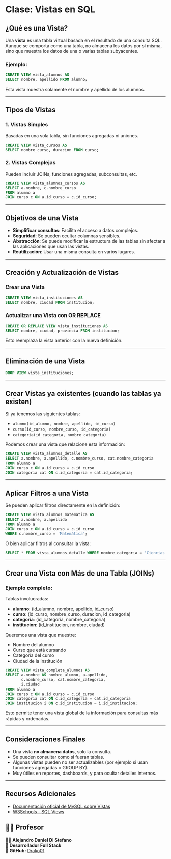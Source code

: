 # Clase: Vistas en SQL 

## ¿Qué es una Vista?

Una **vista** es una tabla virtual basada en el resultado de una consulta SQL. Aunque se comporta como una tabla, no almacena los datos por sí misma, sino que muestra los datos de una o varias tablas subyacentes.

### Ejemplo:
```sql
CREATE VIEW vista_alumnos AS
SELECT nombre, apellido FROM alumno;
```

Esta vista muestra solamente el nombre y apellido de los alumnos.

---

## Tipos de Vistas

### 1. Vistas Simples
Basadas en una sola tabla, sin funciones agregadas ni uniones.

```sql
CREATE VIEW vista_cursos AS
SELECT nombre_curso, duracion FROM curso;
```

### 2. Vistas Complejas
Pueden incluir JOINs, funciones agregadas, subconsultas, etc.

```sql
CREATE VIEW vista_alumnos_cursos AS
SELECT a.nombre, c.nombre_curso
FROM alumno a
JOIN curso c ON a.id_curso = c.id_curso;
```

---

## Objetivos de una Vista

- **Simplificar consultas**: Facilita el acceso a datos complejos.
- **Seguridad**: Se pueden ocultar columnas sensibles.
- **Abstracción**: Se puede modificar la estructura de las tablas sin afectar a las aplicaciones que usan las vistas.
- **Reutilización**: Usar una misma consulta en varios lugares.

---

## Creación y Actualización de Vistas

### Crear una Vista
```sql
CREATE VIEW vista_instituciones AS
SELECT nombre, ciudad FROM institucion;
```

### Actualizar una Vista con OR REPLACE
```sql
CREATE OR REPLACE VIEW vista_instituciones AS
SELECT nombre, ciudad, provincia FROM institucion;
```

Esto reemplaza la vista anterior con la nueva definición.

---

## Eliminación de una Vista

```sql
DROP VIEW vista_instituciones;
```

---

## Crear Vistas ya existentes (cuando las tablas ya existen)

Si ya tenemos las siguientes tablas:
- `alumno(id_alumno, nombre, apellido, id_curso)`
- `curso(id_curso, nombre_curso, id_categoria)`
- `categoria(id_categoria, nombre_categoria)`

Podemos crear una vista que relacione esta información:

```sql
CREATE VIEW vista_alumnos_detalle AS
SELECT a.nombre, a.apellido, c.nombre_curso, cat.nombre_categoria
FROM alumno a
JOIN curso c ON a.id_curso = c.id_curso
JOIN categoria cat ON c.id_categoria = cat.id_categoria;
```

---

## Aplicar Filtros a una Vista

Se pueden aplicar filtros directamente en la definición:

```sql
CREATE VIEW vista_alumnos_matematica AS
SELECT a.nombre, a.apellido
FROM alumno a
JOIN curso c ON a.id_curso = c.id_curso
WHERE c.nombre_curso = 'Matemática';
```

O bien aplicar filtros al consultar la vista:

```sql
SELECT * FROM vista_alumnos_detalle WHERE nombre_categoria = 'Ciencias';
```

---

## Crear una Vista con Más de una Tabla (JOINs)

### Ejemplo completo:
Tablas involucradas:
- **alumno**: (id_alumno, nombre, apellido, id_curso)
- **curso**: (id_curso, nombre_curso, duracion, id_categoria)
- **categoria**: (id_categoria, nombre_categoria)
- **institucion**: (id_institucion, nombre, ciudad)

Queremos una vista que muestre:
- Nombre del alumno
- Curso que está cursando
- Categoría del curso
- Ciudad de la institución

```sql
CREATE VIEW vista_completa_alumnos AS
SELECT a.nombre AS nombre_alumno, a.apellido,
       c.nombre_curso, cat.nombre_categoria,
       i.ciudad
FROM alumno a
JOIN curso c ON a.id_curso = c.id_curso
JOIN categoria cat ON c.id_categoria = cat.id_categoria
JOIN institucion i ON c.id_institucion = i.id_institucion;
```

Esto permite tener una vista global de la información para consultas más rápidas y ordenadas.

---

## Consideraciones Finales
- Una vista **no almacena datos**, solo la consulta.
- Se pueden consultar como si fueran tablas.
- Algunas vistas pueden no ser actualizables (por ejemplo si usan funciones agregadas o GROUP BY).
- Muy útiles en reportes, dashboards, y para ocultar detalles internos.



---

## Recursos Adicionales
- [Documentación oficial de MySQL sobre Vistas](https://dev.mysql.com/doc/refman/8.0/en/create-view.html)
- [W3Schools - SQL Views](https://www.w3schools.com/sql/sql_view.asp)



## 🧑‍🏫 Profesor  

👨‍💻 **Alejandro Daniel Di Stefano**  
📌 **Desarrollador Full Stack**  
🔗 **GitHub:** [Drako01](https://github.com/Drako01)  
